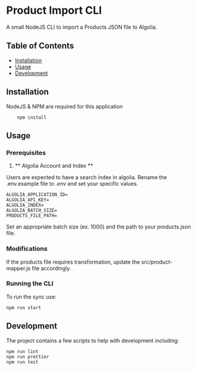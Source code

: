 # Product Import CLI

A small NodeJS CLI to import a Products JSON file to Algolia.

## Table of Contents

- [Installation](#installation)
- [Usage](#usage)
- [Development](#Development)

## Installation

NodeJS & NPM are required for this application

```
    npm install
```

## Usage

### Prerequisites

1. ** Algolia Account and Index **

Users are expected to have a search index in algolia. Rename the .env.example file to *.env* and set your specific values.

```
ALGOLIA_APPLICATION_ID=
ALGOLIA_API_KEY=
ALGOLIA_INDEX=
ALGOLIA_BATCH_SIZE=
PRODUCTS_FILE_PATH=
```

Set an appropriate batch size (ex. 1000) and the path to your products.json file.

### Modifications

If the products file requires transformation, update the src/product-mapper.js file accordingly.

### Running the CLI

To run the sync use:

```
npm run start
```

## Development

The project contains a few scripts to help with development including:

```
npm run lint
npm run prettier
npm run test
```